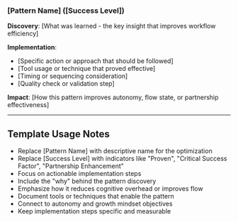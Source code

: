 ### [Pattern Name] ([Success Level])
**Discovery**: [What was learned - the key insight that improves workflow efficiency]

**Implementation**: 
- [Specific action or approach that should be followed]
- [Tool usage or technique that proved effective]
- [Timing or sequencing consideration]
- [Quality check or validation step]

**Impact**: [How this pattern improves autonomy, flow state, or partnership effectiveness]

---

## Template Usage Notes
- Replace [Pattern Name] with descriptive name for the optimization
- Replace [Success Level] with indicators like "Proven", "Critical Success Factor", "Partnership Enhancement"
- Focus on actionable implementation steps
- Include the "why" behind the pattern discovery
- Emphasize how it reduces cognitive overhead or improves flow
- Document tools or techniques that enable the pattern
- Connect to autonomy and growth mindset objectives
- Keep implementation steps specific and measurable
